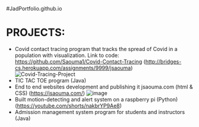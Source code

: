 #JadPortfolio.github.io
# PROJECTS:

  * Covid contact tracing program that tracks the spread of Covid in a population with visualization. Link to code: https://github.com/Saouma1/Covid-Contact-Tracing       (http://bridges-cs.herokuapp.com/assignments/9999/jsaouma)
   ![Covid-Tracing-Project](https://user-images.githubusercontent.com/88504029/207231236-b7001d92-2d7d-47b5-bff3-6a6009fb069c.png)
  * TIC TAC TOE program (Java)
  * End to end websites development and publishing it jsaouma.com (html & CSS) (https://jsaouma.com/)
  ![image](https://user-images.githubusercontent.com/88504029/207231421-2bfa5dd3-743d-4ab6-b0da-66747a87201d.png)
  * Built motion-detecting and alert system on a raspberry pi (Python) (https://youtube.com/shorts/nakbrYP9Ae8)
  * Admission management system program for students and instructors (Java)
